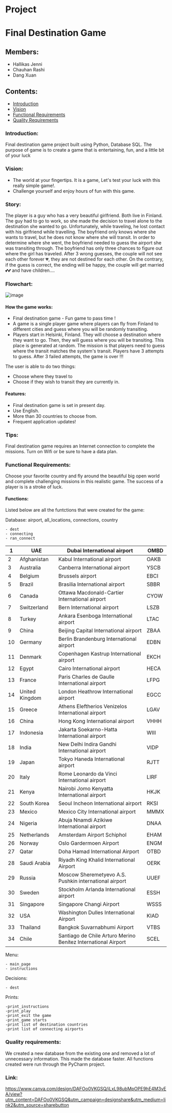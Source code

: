 # Project
# Final Destination Game
## Members:
- Hallikas Jenni
- Chauhan Rashi
- Dang Xuan

## Contents:
- [Introduction](https://github.com/XUANDANG1109/FLIGHT-GAME-PROJECT#introduction)
- [Vision](https://github.com/XUANDANG1109/FLIGHT-GAME-PROJECT#Vision)
- [Functional Requirements](https://github.com/XUANDANG1109/FLIGHT-GAME-PROJECT#functional-requirements)
- [Quality Requirements](https://github.com/XUANDANG1109/FLIGHT-GAME-PROJECT#quality-requirements)

### Introduction:
Final destination game project built using Python, Database SQL.
The purpose of game is to create a game that is entertaining, fun, and a little bit of your luck

### Vision:
- The world at your fingertips. It is a game, Let's test your luck with this really simple game!.
- Challenge yourself and enjoy hours of fun with this game.

### Story:
The player is a guy who has a very beautiful girlfriend. Both live in Finland. The guy had to go to work, so she made the decision to travel alone to the destination she wanted to go. Unfortunately, while traveling, he lost contact with his girlfriend while travelling. The boyfriend only knows where she wants to travel, but he does not know where she will transit. In order to determine where she went, the boyfriend needed to guess the airport she was transiting through. The boyfriend has only three chances to figure out where the girl has traveled. After 3 wrong guesses, the couple will not see each other forever 💔, they are not destined for each other. On the contrary, if the guess is correct, the ending will be happy, the couple will get married 💕💕 and have children.... 


### Flowchart:
![image](https://user-images.githubusercontent.com/102602490/195088791-1e25afd9-b39d-40c0-ae7d-4d237ad57ec8.png)


#### How the game works:
- Final destination game - Fun game to pass time !
- A game is a single player game where players can fly from Finland to different cities and guess where you will be randomly transiting.
- Players start in Helsinki, Finland. They will choose a destination where they want to go. Then, they will guess where you will be transiting. This place is generated at random. The mission is that players need to guess where the transit matches the system's transit. Players have 3 attempts to guess. After 3 failed attempts, the game is over !!!

The user is able to do two things:
- Choose where they travel to
- Choose if they wish to transit they are currently in.

#### Features:

- Final destination game is set in present day.
- Use English.
- More than 30 countries to choose from.
- Frequent application updates!

### Tips:
Final destination game requires an Internet connection to complete the missions. Turn on Wifi or be sure to have a data plan.


### Functional Requirements:
Choose your favorite country and fly around the beautiful big open world and complete challenging missions in this realistic game. The success of a player is is a stroke of luck.

#### Functions:
Listed below are all the funtctions that were created for the game:

Database: airport, all_locations, connections, country
```
- dest
- connecting
- ran_connect
```
| 1 |UAE   |Dubai International airport  | OMBD |
|--------------|-------|------|-------|
| 2 |Afghanistan   | Kabul International airport | OAKB |
| 3 |Australia  | Canberra International airport | YSCB |
| 4 | Belgium | Brussels airport | EBCI |
| 5 | Brazil | Brasilia International airport  | SBBR|
| 6 |Canada |  Ottawa Macdonald-Cartier International airport  | CYOW |
| 7 | Switzerland | Bern International airport | LSZB |
| 8 | Turkey | Ankara Esenboga International airport | LTAC |
| 9 | China | Beijing Capital International airport     | ZBAA |
| 10 | Germany  | Berlin Brandenburg International airport    | EDBN |
| 11 | Denmark | Copenhagen Kastrup International airport  | EKCH |
| 12 | Egypt | Cairo International airport   | HECA |
| 13 | France  | Paris Charles de Gaulle International airport | LFPG |
| 14 | United Kingdom| London Heathrow International airport  | EGCC |
| 15 | Greece | Athens Eleftherios Venizelos International airport  | LGAV |
| 16 | China  | Hong Kong International airport | VHHH |
| 17 | Indonesia | Jakarta Soekarno-Hatta International airport  | WIII |
| 18 | India | New Delhi Indira Gandhi International airport   | VIDP |
| 19 | Japan  | Tokyo Haneda International airport   | RJTT |
| 20 | Italy | Rome Leonardo da Vinci International airport  |LIRF |
| 21 | Kenya  | Nairobi Jomo Kenyatta International airport | HKJK |
| 22 | South Korea  |Seoul Incheon International airport | RKSI |
| 23 | Mexico | Mexico City International airport    | MMMX |
| 24 | Nigeria  | Abuja Nnamdi Azikiwe International airport        | DNAA |
| 25 | Netherlands  | Amsterdam Airport Schiphol  |EHAM |
| 26 | Norway  | Oslo Gardermoen Airport   | ENGM |
| 27 | Qatar  |Doha Hamad International Airport  | OTBD |
| 28 | Saudi Arabia | Riyadh King Khalid International Airport    | OERK |
| 29 | Russia  |Moscow Sheremetyevo A.S. Pushkin international airport    | UUEF |
| 30 | Sweden  | Stockholm Arlanda International airport   |ESSH |
| 31 | Singapore  | Singapore Changi Airport    | WSSS |
| 32 | USA  |Washington Dulles International Airport  | KIAD |
| 33 | Thailand  | Bangkok Suvarnabhumi Airport  |VTBS |
| 34 | Chile  | Santiago de Chile Arturo Merino Benítez International Airport     | SCEL |



Menu:
```
- main_page
- instructions
```
Decisions:
```
- dest
```

Prints:
```
-print_instructions
-print_play
-print_exit the game
-print_game starts
-print list of destination countries
-print list of connecting airports
```

### Quality requirements:
We created a new database from the existing one and removed a lot of unnecessary information. This made the database faster. All functions created were run through the PyCharm project. 

### Link:
https://www.canva.com/design/DAFOo0VKGSQ/iLxL98ubMpOPE9hE4M3vEA/view?utm_content=DAFOo0VKGSQ&utm_campaign=designshare&utm_medium=link2&utm_source=sharebutton
